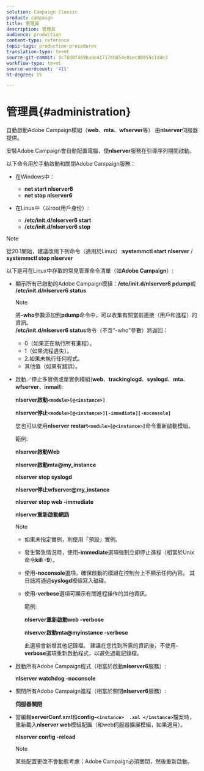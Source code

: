 ```yaml
---
solution: Campaign Classic
product: campaign
title: 管理員
description: 管理員
audience: production
content-type: reference
topic-tags: production-procedures
translation-type: tm+mt
source-git-commit: 9c78d8f469bade41717eb854e8cec00859c1d4e3
workflow-type: tm+mt
source-wordcount: '411'
ht-degree: 1%

---
```



# 管理員{#administration}

自動啟動Adobe Campaign模組（**web**、**mta**、**wfserver**&#x200B;等） 由&#x200B;**nlserver**&#x200B;伺服器提供。

安裝Adobe Campaign會自動配置電腦，使&#x200B;**nlserver**&#x200B;服務在引導序列期間啟動。

以下命令用於手動啟動和關閉Adobe Campaign服務：

* 在Windows中：

   * **net start nlserver6**
   * **net stop nlserver6**

* 在Linux中（以root用戶身份）:

   * **/etc/init.d/nlserver6 start**
   * **/etc/init.d/nlserver6 stop**

>[!NOTE]
>
>從20.1開始，建議改用下列命令（適用於Linux）:**systemmctl start nlserver** / **systemmctl stop nlserver**

以下是可在Linux中存取的常見管理命令清單（如&#x200B;**Adobe Campaign**）:

* 顯示所有已啟動的Adobe Campaign模組：**/etc/init.d/nlserver6 pdump**&#x200B;或&#x200B;**/etc/init.d/nlserver6 status**

   >[!NOTE]
   >
   >將&#x200B;**-who**&#x200B;參數添加到&#x200B;**pdump**&#x200B;命令中，可以收集有關當前連接（用戶和進程）的資訊。\
   >**/etc/init.d/nlserver6 status**&#x200B;命令（不含&quot;-who&quot;參數）將返回：
   >
   >    * 0（如果正在執行所有進程）。
   >    * 1（如果流程遺失）。
   >    * 2.如果未執行任何程式。
   >    * 其他值（如果有錯誤）。


* 啟動／停止多實例或單實例模組(**web**、**trackinglogd**、**syslogd**、**mta**、**wfserver**、**inmail**):

   **nlserver啟動`<module>[@<instance>]`**

   **nlserver停止`<module>[@<instance>][-immediate][-noconsole]`**

   您也可以使用&#x200B;**nlserver restart`<module>[@<instance>]`**&#x200B;命令重新啟動模組。

   範例:

   **nlserver啟動Web**

   **nlserver啟動mta@my_instance**

   **nlserver stop syslogd**

   **nlserver停止wfserver@my_instance**

   **nlserver stop web -immediate**

   **nlserver重新啟動網路**

   >[!NOTE]
   >
   >* 如果未指定實例，則使用「預設」實例。
   >* 發生緊急情況時，使用&#x200B;**-immediate**&#x200B;選項強制立即停止進程（相當於Unix命令&#x200B;**kill -9**）。
   >* 使用&#x200B;**-noconsole**&#x200B;選項，確保啟動的模組在控制台上不顯示任何內容。 其日誌將通過&#x200B;**syslogd**&#x200B;模組寫入磁碟。
   >* 使用&#x200B;**-verbose**&#x200B;選項可顯示有關進程操作的其他資訊。
   >
   >   範例:
   >
   >   **nlserver重新啟動web -verbose**
   >
   >   **nlserver啟動mta@myinstance -verbose**
   >
   >   此選項會新增其他記錄檔。 建議在您找到所需的資訊後，不使用&#x200B;**-verbose**&#x200B;選項重新啟動程式，以避免過載記錄檔。


* 啟動所有Adobe Campaign程式（相當於啟動&#x200B;**nlserver6**&#x200B;服務）:

   **nlserver watchdog -noconsole**

* 關閉所有Adobe Campaign進程（相當於關閉&#x200B;**nlserver6**&#x200B;服務）:

   **伺服器關閉**

* 當編輯&#x200B;**serverConf.xml**&#x200B;和&#x200B;**config-`<instance>  .xml </instance>`**&#x200B;檔案時，重新載入&#x200B;**nlserver web**&#x200B;模組配置（和web伺服器擴展模組，如果適用）。

   **nlserver config -reload**

   >[!NOTE]
   >
   >某些配置更改不會動態考慮；Adobe Campaign必須關閉，然後重新啟動。

